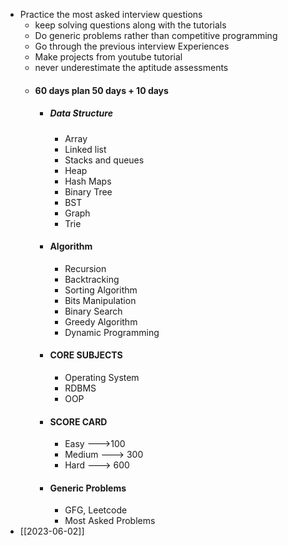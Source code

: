 - Practice the most asked interview questions
	- keep solving questions along with the tutorials
	- Do generic problems rather than competitive programming
	- Go through the previous interview Experiences
	- Make projects from youtube tutorial
	- never underestimate the aptitude assessments
	- #### 60 days plan 50 days + 10 days
		- ##### Data Structure
			- Array
			- Linked list
			- Stacks and queues
			- Heap
			- Hash Maps
			- Binary Tree
			- BST
			- Graph
			- Trie
		- #### Algorithm
			- Recursion
			- Backtracking
			- Sorting Algorithm
			- Bits Manipulation
			- Binary Search
			- Greedy Algorithm
			- Dynamic Programming
		- #### CORE SUBJECTS
			- Operating System
			- RDBMS
			- OOP
		- #### SCORE CARD
			- Easy --->100
			- Medium ---> 300
			- Hard ---> 600
		- #### Generic Problems
			- GFG, Leetcode
			- Most Asked Problems
- [[2023-06-02]]